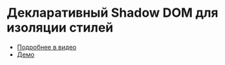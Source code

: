 # Декларативный Shadow DOM для изоляции стилей

- [Подробнее в видео](https://youtu.be/ZjYKzrBEEuI)
- [Демо](https://pepelsbey.github.io/playground/38/)
